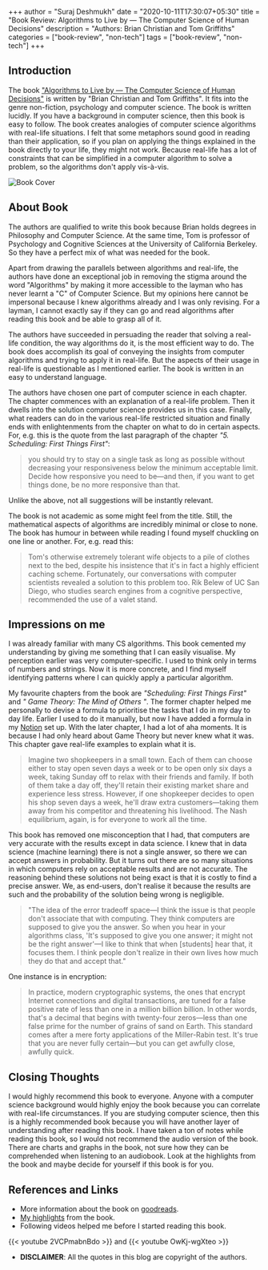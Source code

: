 +++
author = "Suraj Deshmukh"
date = "2020-10-11T17:30:07+05:30"
title = "Book Review: Algorithms to Live by — The Computer Science of Human Decisions"
description = "Authors: Brian Christian and Tom Griffiths"
categories = ["book-review", "non-tech"]
tags = ["book-review", "non-tech"]
+++

## Introduction

The book ["Algorithms to Live by — The Computer Science of Human Decisions"](https://www.goodreads.com/book/show/25666050-algorithms-to-live-by) is written by "Brian Christian and Tom Griffiths". It fits into the genre non-fiction, psychology and computer science. The book is written lucidly. If you have a background in computer science, then this book is easy to follow. The book creates analogies of computer science algorithms with real-life situations. I felt that some metaphors sound good in reading than their application, so if you plan on applying the things explained in the book directly to your life, they might not work. Because real-life has a lot of constraints that can be simplified in a computer algorithm to solve a problem, so the algorithms don't apply vis-à-vis.

![Book Cover](/images/book-review-algorithms-to-live-by-the-computer-science-of-human-decisions/algorithms-to-live-by-cover.jpg "Book Cover")

## About Book

The authors are qualified to write this book because Brian holds degrees in Philosophy and Computer Science. At the same time, Tom is professor of Psychology and Cognitive Sciences at the University of California Berkeley. So they have a perfect mix of what was needed for the book.

Apart from drawing the parallels between algorithms and real-life, the authors have done an exceptional job in removing the stigma around the word "Algorithms" by making it more accessible to the layman who has never learnt a "C" of Computer Science. But my opinions here cannot be impersonal because I knew algorithms already and I was only revising. For a layman, I cannot exactly say if they can go and read algorithms after reading this book and be able to grasp all of it.

The authors have succeeded in persuading the reader that solving a real-life condition, the way algorithms do it, is the most efficient way to do. The book does accomplish its goal of conveying the insights from computer algorithms and trying to apply it in real-life. But the aspects of their usage in real-life is questionable as I mentioned earlier. The book is written in an easy to understand language.

The authors have chosen one part of computer science in each chapter. The chapter commences with an explanation of a real-life problem. Then it dwells into the solution computer science provides us in this case. Finally, what readers can do in the various real-life restricted situation and finally ends with enlightenments from the chapter on what to do in certain aspects. For, e.g. this is the quote from the last paragraph of the chapter *"5. Scheduling: First Things First"*:

> you should try to stay on a single task as long as possible without decreasing your responsiveness below the minimum acceptable limit. Decide how responsive you need to be—and then, if you want to get things done, be no more responsive than that.

Unlike the above, not all suggestions will be instantly relevant.


The book is not academic as some might feel from the title. Still, the mathematical aspects of algorithms are incredibly minimal or close to none. The book has humour in between while reading I found myself chuckling on one line or another. For, e.g. read this:

> Tom's otherwise extremely tolerant wife objects to a pile of clothes next to the bed, despite his insistence that it's in fact a highly efficient caching scheme. Fortunately, our conversations with computer scientists revealed a solution to this problem too. Rik Belew of UC San Diego, who studies search engines from a cognitive perspective, recommended the use of a valet stand.

## Impressions on me

I was already familiar with many CS algorithms. This book cemented my understanding by giving me something that I can easily visualise. My perception earlier was very computer-specific. I used to think only in terms of numbers and strings. Now it is more concrete, and I find myself identifying patterns where I can quickly apply a particular algorithm.

My favourite chapters from the book are *"Scheduling: First Things First"* and *" Game Theory: The Mind of Others "*. The former chapter helped me personally to devise a formula to prioritise the tasks that I do in my day to day life. Earlier I used to do it manually, but now I have added a formula in my [Notion](http://notion.so) set up. With the later chapter, I had a lot of aha moments. It is because I had only heard about Game Theory but never knew what it was. This chapter gave real-life examples to explain what it is.

> Imagine two shopkeepers in a small town. Each of them can choose either to stay open seven days a week or to be open only six days a week, taking Sunday off to relax with their friends and family. If both of them take a day off, they'll retain their existing market share and experience less stress. However, if one shopkeeper decides to open his shop seven days a week, he'll draw extra customers—taking them away from his competitor and threatening his livelihood. The Nash equilibrium, again, is for everyone to work all the time.

This book has removed one misconception that I had, that computers are very accurate with the results except in data science. I knew that in data science (machine learning) there is not a single answer, so there we can accept answers in probability. But it turns out there are so many situations in which computers rely on acceptable results and are not accurate. The reasoning behind these solutions not being exact is that it is costly to find a precise answer. We, as end-users, don't realise it because the results are such and the probability of the solution being wrong is negligible.

> "The idea of the error tradeoff space—I think the issue is that people don't associate that with computing. They think computers are supposed to give you the answer. So when you hear in your algorithms class, 'It's supposed to give you one answer; it might not be the right answer'—I like to think that when [students] hear that, it focuses them. I think people don't realize in their own lives how much they do that and accept that."

One instance is in encryption:

> In practice, modern cryptographic systems, the ones that encrypt Internet connections and digital transactions, are tuned for a false positive rate of less than one in a million billion billion. In other words, that's a decimal that begins with twenty-four zeros—less than one false prime for the number of grains of sand on Earth. This standard comes after a mere forty applications of the Miller-Rabin test. It's true that you are never fully certain—but you can get awfully close, awfully quick.

## Closing Thoughts

I would highly recommend this book to everyone. Anyone with a computer science background would highly enjoy the book because you can correlate with real-life circumstances. If you are studying computer science, then this is a highly recommended book because you will have another layer of understanding after reading this book. I have taken a ton of notes while reading this book, so I would not recommend the audio version of the book. There are charts and graphs in the book, not sure how they can be comprehended when listening to an audiobook. Look at the highlights from the book and maybe decide for yourself if this book is for you.

## References and Links

- More information about the book on [goodreads](https://www.goodreads.com/book/show/25666050-algorithms-to-live-by).
- [My highlights](https://www.goodreads.com/notes/53842733-algorithms-to-live-by/26285732-suraj-deshmukh) from the book.
- Following videos helped me before I started reading this book.

{{< youtube 2VCPmabnBdo >}} and {{< youtube OwKj-wgXteo >}}

- **DISCLAIMER**: All the quotes in this blog are copyright of the authors.
